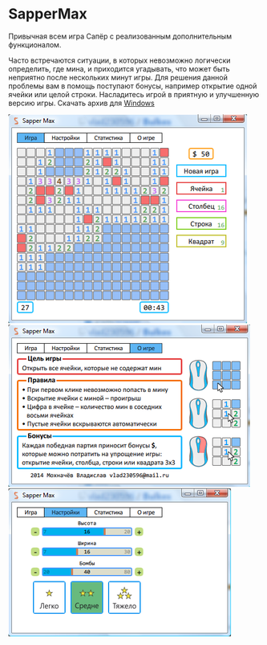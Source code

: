 # SapperMax
Привычная всем игра Сапёр с реализованным дополнительным функционалом.

Часто встречаются ситуации, в которых невозможно логически определить, где мина, и приходится угадывать, что может быть неприятно после нескольких минут игры.
Для решения данной проблемы вам в помощь поступают бонусы, например открытие одной ячейки или целой строки.
Насладитесь игрой в приятную и улучшенную версию игры. Скачать архив для [Windows](https://github.com/vlad230596/SapperMax/blob/master/Sapper%20Max.7z)

![текущий интерфейс](https://github.com/vlad230596/SapperMax/blob/master/Screenshot/game.png)
![текущий интерфейс](https://github.com/vlad230596/SapperMax/blob/master/Screenshot/info.png)
![текущий интерфейс](https://github.com/vlad230596/SapperMax/blob/master/Screenshot/settings.png)
